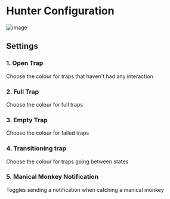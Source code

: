 # Hunter Configuration

![image](https://raw.githubusercontent.com/runelite/wiki/master/img/Hunter-overlay.png)
## Settings

### 1. Open Trap

Choose the colour for traps that haven't had any interaction

### 2. Full Trap

Choose the colour for full traps

### 3. Empty Trap

Choose the colour for failed traps

### 4. Transitioning trap

Choose the colour for traps going between states

### 5. Manical Monkey Notification

Toggles sending a notification when catching a manical monkey